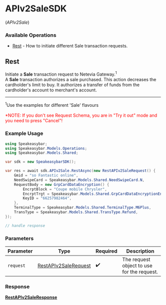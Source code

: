 # APIv2SaleSDK
(*APIv2Sale*)

### Available Operations

* [Rest](#rest) - How to initiate different Sale transaction requests.

## Rest

Initiate a <b>Sale</b> transaction request to Netevia Gateway.<sup>1</sup><br>
A <b>Sale</b> transaction authorizes a sale purchased. This action decreases the cardholder's limit to buy. It authorizes a transfer of funds from the cardholder's account to merchant's account.
<hr>
<sup>1</sup>Use the examples for different 'Sale' flavours
<br><br><span style="color:red">*NOTE: If you don't see Request Schema, you are in "Try it out" mode and you need to press "Cancel"!</span>


### Example Usage

```csharp
using Speakeasybar;
using Speakeasybar.Models.Operations;
using Speakeasybar.Models.Shared;

var sdk = new SpeakeasybarSDK();

var res = await sdk.APIv2Sale.RestAsync(new RestAPIv2SaleRequest() {
    Gmid = "so Fantastic online",
    NeedSwipeCard = Speakeasybar.Models.Shared.NeedSwipeCard.N,
    RequestBody = new GrpCardDataEncryption() {
        EncrptBlock = "Coupe mobile Chrysler",
        EncrptTrgt = Speakeasybar.Models.Shared.GrpCardDataEncryptionEncrptTrgt.Pan,
        KeyID = "66257982464",
    },
    TerminalType = Speakeasybar.Models.Shared.TerminalType.M6Plus,
    TransType = Speakeasybar.Models.Shared.TransType.Refund,
});

// handle response
```

### Parameters

| Parameter                                                               | Type                                                                    | Required                                                                | Description                                                             |
| ----------------------------------------------------------------------- | ----------------------------------------------------------------------- | ----------------------------------------------------------------------- | ----------------------------------------------------------------------- |
| `request`                                                               | [RestAPIv2SaleRequest](../../models/operations/RestAPIv2SaleRequest.md) | :heavy_check_mark:                                                      | The request object to use for the request.                              |


### Response

**[RestAPIv2SaleResponse](../../models/operations/RestAPIv2SaleResponse.md)**

